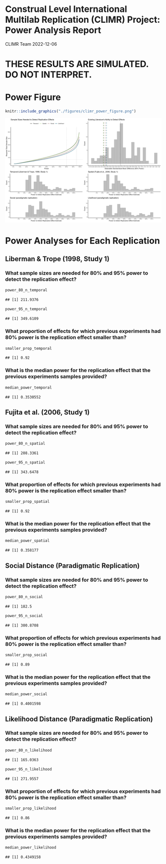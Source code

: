 Construal Level International Multilab Replication (CLIMR) Project:
Power Analysis Report
================
CLIMR Team
2022-12-06

# **THESE RESULTS ARE SIMULATED. DO NOT INTERPRET.**

# Power Figure

``` r
knitr::include_graphics("./figures/climr_power_figure.png")
```

![](./figures/climr_power_figure.png)<!-- -->

# Power Analyses for Each Replication

## Liberman & Trope (1998, Study 1)

### What sample sizes are needed for 80% and 95% power to detect the replication effect?

``` r
power_80_n_temporal
```

    ## [1] 211.9376

``` r
power_95_n_temporal
```

    ## [1] 349.6109

### What proportion of effects for which previous experiments had 80% power is the replication effect smaller than?

``` r
smaller_prop_temporal
```

    ## [1] 0.92

### What is the median power for the replication effect that the previous experiments samples provided?

``` r
median_power_temporal
```

    ## [1] 0.3530552

## Fujita et al. (2006, Study 1)

### What sample sizes are needed for 80% and 95% power to detect the replication effect?

``` r
power_80_n_spatial
```

    ## [1] 208.3361

``` r
power_95_n_spatial
```

    ## [1] 343.6478

### What proportion of effects for which previous experiments had 80% power is the replication effect smaller than?

``` r
smaller_prop_spatial
```

    ## [1] 0.92

### What is the median power for the replication effect that the previous experiments samples provided?

``` r
median_power_spatial
```

    ## [1] 0.358177

## Social Distance (Paradigmatic Replication)

### What sample sizes are needed for 80% and 95% power to detect the replication effect?

``` r
power_80_n_social
```

    ## [1] 182.5

``` r
power_95_n_social
```

    ## [1] 300.8708

### What proportion of effects for which previous experiments had 80% power is the replication effect smaller than?

``` r
smaller_prop_social
```

    ## [1] 0.89

### What is the median power for the replication effect that the previous experiments samples provided?

``` r
median_power_social
```

    ## [1] 0.4001598

## Likelihood Distance (Paradigmatic Replication)

### What sample sizes are needed for 80% and 95% power to detect the replication effect?

``` r
power_80_n_likelihood
```

    ## [1] 165.0363

``` r
power_95_n_likelihood
```

    ## [1] 271.9557

### What proportion of effects for which previous experiments had 80% power is the replication effect smaller than?

``` r
smaller_prop_likelihood
```

    ## [1] 0.86

### What is the median power for the replication effect that the previous experiments samples provided?

``` r
median_power_likelihood
```

    ## [1] 0.4349158
